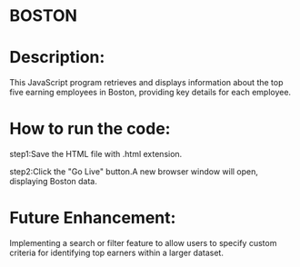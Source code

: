 # BOSTON

# Description:

This JavaScript program retrieves and displays information about the top five earning employees in Boston, providing key details for each employee.

# How to run the code:

step1:Save the HTML file with .html extension.

step2:Click the "Go Live" button.A new browser window will open, displaying Boston data.

# Future Enhancement:

Implementing a search or filter feature to allow users to specify custom criteria for identifying top earners within a larger dataset.
